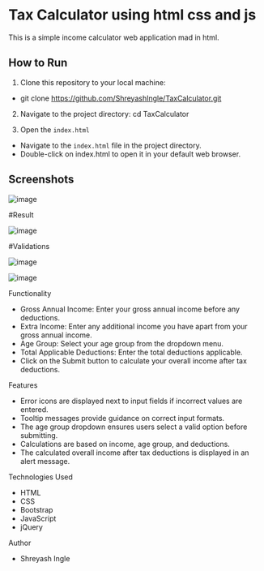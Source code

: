 # Tax Calculator using html css and js

This is a simple income calculator web application mad in html.

## How to Run

1. Clone this repository to your local machine:
- git clone https://github.com/ShreyashIngle/TaxCalculator.git

2. Navigate to the project directory:
cd TaxCalculator

3. Open the `index.html`
- Navigate to the `index.html` file in the project directory.
- Double-click on index.html to open it in your default web browser.

## Screenshots

![image](https://github.com/ShreyashIngle/TaxCalculator/assets/109937258/417a400d-0783-46f6-883b-831075dff0bc)


#Result 

![image](https://github.com/ShreyashIngle/TaxCalculator/assets/109937258/f1167021-797d-4b21-9f05-ab89c450f3bc)


#Validations

![image](https://github.com/ShreyashIngle/TaxCalculator/assets/109937258/5cb80eeb-be53-4174-8db4-9d5aa93dd3de)

![image](https://github.com/ShreyashIngle/TaxCalculator/assets/109937258/8f73bfe0-9acb-426b-a388-85b697c3935a)

Functionality
- Gross Annual Income: Enter your gross annual income before any deductions.
- Extra Income: Enter any additional income you have apart from your gross annual income.
- Age Group: Select your age group from the dropdown menu.
- Total Applicable Deductions: Enter the total deductions applicable.
- Click on the Submit button to calculate your overall income after tax deductions.

Features
- Error icons are displayed next to input fields if incorrect values are entered.
- Tooltip messages provide guidance on correct input formats.
- The age group dropdown ensures users select a valid option before submitting.
- Calculations are based on income, age group, and deductions.
- The calculated overall income after tax deductions is displayed in an alert message.

Technologies Used
- HTML
- CSS
- Bootstrap
- JavaScript
- jQuery

Author
- Shreyash Ingle

